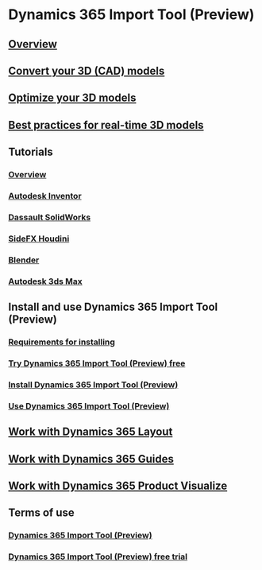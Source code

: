 # Dynamics 365 Import Tool (Preview)
## [Overview](index.md)
## [Convert your 3D (CAD) models](convert-models.md)
## [Optimize your 3D models](optimize-models.md)
## [Best practices for real-time 3D models](best-practices.md)
## Tutorials
### [Overview](tutorials-overview.md)
### [Autodesk Inventor](inventor.md)
### [Dassault SolidWorks](solidworks.md)
### [SideFX Houdini](houdini.md)
### [Blender](blender.md)
### [Autodesk 3ds Max](3ds-max.md)
## Install and use Dynamics 365 Import Tool (Preview)
### [Requirements for installing](requirements.md)
### [Try Dynamics 365 Import Tool (Preview) free](try-import-tool-free.md)
### [Install Dynamics 365 Import Tool (Preview)](install.md)
### [Use Dynamics 365 Import Tool (Preview)](import-tool.md)
## [Work with Dynamics 365 Layout](layout.md)
## [Work with Dynamics 365 Guides](guides.md)
## [Work with Dynamics 365 Product Visualize](product-visualize.md)
## Terms of use
### [Dynamics 365 Import Tool (Preview)](../legal/import-tool-license-terms.md)
### [Dynamics 365 Import Tool (Preview) free trial](../legal/import-tool-free-trial.md)
